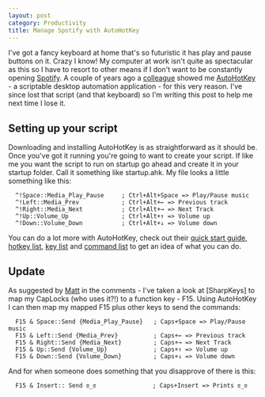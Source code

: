 ```yaml
---
layout: post
category: Productivity
title: Manage Spotify with AutoHotKey
---
```


I've got a fancy keyboard at home that's so futuristic it has play and pause buttons on it. Crazy I know! My computer at work isn't quite as spectacular as this so I have to resort to other means if I don't want to be constantly opening [Spotify][0]. A couple of years ago a [colleague][1] showed me [AutoHotKey][2] - a scriptable desktop automation application -  for this very reason. I've since lost that script (and that keyboard) so I'm writing this post to help me next time I lose it.

Setting up your script
----------------------

Downloading and installing AutoHotKey is as straightforward as it should be. Once you've got it running you're going to want to create your script. If like me you want the script to run on startup go ahead and create it in your startup folder. Call it something like startup.ahk. My file looks a little something like this:

      ^!Space::Media_Play_Pause     ; Ctrl+Alt+Space => Play/Pause music
      ^!Left::Media_Prev            ; Ctrl+Alt+← => Previous track
      ^!Right::Media_Next			; Ctrl+Alt+→ => Next Track
      ^!Up::Volume_Up				; Ctrl+Alt+↑ => Volume up
      ^!Down::Volume_Down           ; Ctrl+Alt+↓ => Volume down

You can do a lot more with AutoHotKey, check out their [quick start guide][3], [hotkey list][4], [key list][5] and [command list][6] to get an idea of what you can do.

Update
------

As suggested by [Matt][1] in the comments - I've taken a look at [SharpKeys] to map my CapLocks (who uses it?!) to a function key - F15. Using AutoHotKey I can then map my mapped F15 plus other keys to send the commands:

      F15 & Space::Send {Media_Play_Pause}   ; Caps+Space => Play/Pause music
      F15 & Left::Send {Media_Prev}          ; Caps+← => Previous track
      F15 & Right::Send {Media_Next}         ; Caps+→ => Next Track
      F15 & Up::Send {Volume_Up}             ; Caps+↑ => Volume up
      F15 & Down::Send {Volume_Down}         ; Caps+↓ => Volume down

And for when someone does something that you disapprove of there is this:

      F15 & Insert:: Send ಠ_ಠ                ; Caps+Insert => Prints ಠ_ಠ


   [0]: https://www.spotify.com
   [1]: https://twitter.com/mattscode
   [2]: http://www.autohotkey.com/
   [3]: http://www.autohotkey.com/docs/Tutorial.htm
   [4]: http://www.autohotkey.com/docs/Hotkeys.htm
   [5]: http://www.autohotkey.com/docs/KeyList.htm
   [6]: http://www.autohotkey.com/docs/commands.htm
   [7]: http://www.randyrants.com/2011/12/sharpkeys_35.html